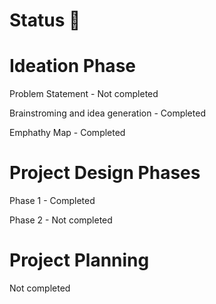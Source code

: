 # Status 📝

# Ideation Phase
 Problem Statement - Not completed
 
 Brainstroming and idea generation - Completed
 
 Emphathy Map - Completed
 
# Project Design Phases
Phase 1 - Completed

Phase 2 - Not completed

# Project Planning
Not completed
